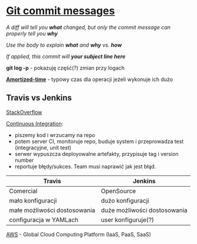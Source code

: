 # [Git commit messages](https://chris.beams.io/posts/git-commit/)

_A diff will tell you **what** changed, but only the commit message can properly tell you **why**_

_Use the body to explain **what** and **why** vs. **how**_

_If applied, this commit will **your subject line here**_

**git log -p** - pokazuję część(?) zmian przy logach


**[Amortized-time](https://stackoverflow.com/questions/200384/constant-amortized-time)** - typowy czas dla operacji jeżeli wykonuje ich dużo


## Travis vs Jenkins
[StackOverflow](https://stackoverflow.com/questions/32422264/jenkins-vs-travis-ci-which-one-would-you-use-for-a-open-source-project)

[Continuous Integration](https://www.guru99.com/jenkins-vs-travis.html):

- piszemy kod i wrzucamy na repo
- potem server CI, monitoruje repo, buduje system i przeprowadza test (integracyjne, unit test)
- serwer wypuszcza deployowalne artefakty, przypisuje tag i version number
- reportuje błędy/sukces. Team musi naprawić jak jest błąd.

|Travis|Jenkins|
|---|---|
|Comercial|OpenSource|
|mało konfiguracji|dużo konfiguracji|
|małe możliwości dostosowania|duże możliwości dostosowania|
|configuracja w YAMLach|user konfiguruje(?)|


[AWS](https://www.youtube.com/watch?v=3XFODda6YXo) - Global Cloud Computing Platform (IaaS, PaaS, SaaS)
